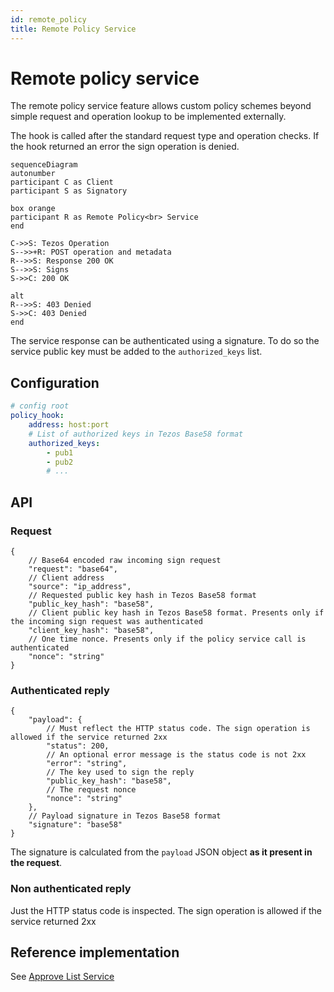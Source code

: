```yaml
---
id: remote_policy
title: Remote Policy Service
---
```


# Remote policy service

The remote policy service feature allows custom policy schemes beyond simple request and operation lookup
to be implemented externally.

The hook is called after the standard request type and operation checks. If the hook returned an error the sign operation is denied.

```mermaid
sequenceDiagram
autonumber
participant C as Client
participant S as Signatory

box orange
participant R as Remote Policy<br> Service
end

C->>S: Tezos Operation
S-->>+R: POST operation and metadata
R-->>S: Response 200 OK
S-->>S: Signs 
S->>C: 200 OK

alt
R-->>S: 403 Denied
S->>C: 403 Denied
end
```

The service response can be authenticated using a signature. To do so the service public key must be added to the `authorized_keys` list.

## Configuration

```yaml
# config root
policy_hook:
    address: host:port
    # List of authorized keys in Tezos Base58 format
    authorized_keys:
        - pub1
        - pub2
        # ...
```

## API

### Request

```jsonc
{
    // Base64 encoded raw incoming sign request
    "request": "base64",
    // Client address
    "source": "ip_address",
    // Requested public key hash in Tezos Base58 format
    "public_key_hash": "base58",
    // Client public key hash in Tezos Base58 format. Presents only if the incoming sign request was authenticated
    "client_key_hash": "base58",
    // One time nonce. Presents only if the policy service call is authenticated
    "nonce": "string"
}
```

### Authenticated reply

```jsonc
{
    "payload": {
        // Must reflect the HTTP status code. The sign operation is allowed if the service returned 2xx
        "status": 200,
        // An optional error message is the status code is not 2xx
	    "error": "string",
        // The key used to sign the reply
	    "public_key_hash": "base58",
        // The request nonce
	    "nonce": "string"
    },
    // Payload signature in Tezos Base58 format
    "signature": "base58"
}
```

The signature is calculated from the `payload` JSON object **as it present in the request**.

### Non authenticated reply

Just the HTTP status code is inspected. The sign operation is allowed if the service returned 2xx

## Reference implementation

See [Approve List Service](/cmd/approve-list-svc)
